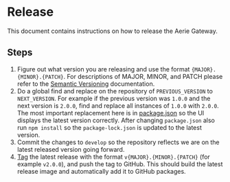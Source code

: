 # Release

This document contains instructions on how to release the Aerie Gateway.

## Steps

1. Figure out what version you are releasing and use the format `{MAJOR}.{MINOR}.{PATCH}`. For descriptions of MAJOR, MINOR, and PATCH please refer to the [Semantic Versioning](https://semver.org/) documentation.
1. Do a global find and replace on the repository of `PREVIOUS_VERSION` to `NEXT_VERSION`. For example if the previous version was `1.0.0` and the next version is `2.0.0`, find and replace all instances of `1.0.0` with `2.0.0`. The most important replacement here is in [package.json](../package.json) so the UI displays the latest version correctly. After changing `package.json` also run `npm install` so the `package-lock.json` is updated to the latest version.
1. Commit the changes to `develop` so the repository reflects we are on the latest released version going forward.
1. [Tag](https://stackoverflow.com/a/18223354) the latest release with the format `v{MAJOR}.{MINOR}.{PATCH}` (for example `v2.0.0`), and push the tag to GitHub. This should build the latest release image and automatically add it to GitHub packages.
